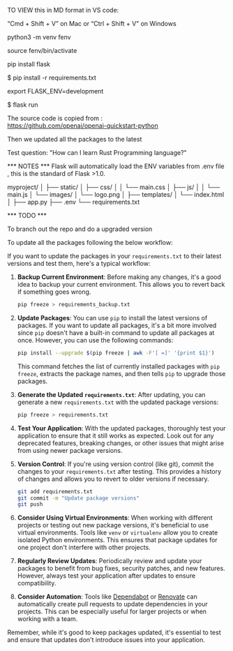 TO VIEW this in MD format in VS code:

“Cmd + Shift + V” on Mac or “Ctrl + Shift + V” on Windows  

python3 -m venv fenv

source fenv/bin/activate

pip install flask

$ pip install -r requirements.txt

export FLASK_ENV=development

$ flask run

The source code is copied from :  
https://github.com/openai/openai-quickstart-python 

Then we updated all the packages to the latest

Test question:
"How can I learn Rust Programming language?"

*** NOTES ***
Flask will automatically load the ENV variables from .env file , this is the standard of Flask >1.0.

myproject/
│
├── static/
│   ├── css/
│   │   └── main.css
│   ├── js/
│   │   └── main.js
│   └── images/
│       └── logo.png
│
├── templates/
│   └── index.html
│
├── app.py
├── .env
└── requirements.txt


*** TODO ***

To branch out the repo and do a upgraded version

To update all the packages following the below workflow:

If you want to update the packages in your `requirements.txt` to their latest versions and test them, here's a typical workflow:

1. **Backup Current Environment**:
   Before making any changes, it's a good idea to backup your current environment. This allows you to revert back if something goes wrong.

   ```bash
   pip freeze > requirements_backup.txt
   ```

2. **Update Packages**:
   You can use `pip` to install the latest versions of packages. If you want to update all packages, it's a bit more involved since `pip` doesn't have a built-in command to update all packages at once. However, you can use the following commands:

   ```bash
   pip install --upgrade $(pip freeze | awk -F'[ =]' '{print $1}')
   ```

   This command fetches the list of currently installed packages with `pip freeze`, extracts the package names, and then tells `pip` to upgrade those packages.

3. **Generate the Updated `requirements.txt`**:
   After updating, you can generate a new `requirements.txt` with the updated package versions:

   ```bash
   pip freeze > requirements.txt
   ```

4. **Test Your Application**:
   With the updated packages, thoroughly test your application to ensure that it still works as expected. Look out for any deprecated features, breaking changes, or other issues that might arise from using newer package versions.

5. **Version Control**:
   If you're using version control (like git), commit the changes to your `requirements.txt` after testing. This provides a history of changes and allows you to revert to older versions if necessary.

   ```bash
   git add requirements.txt
   git commit -m "Update package versions"
   git push
   ```

6. **Consider Using Virtual Environments**:
   When working with different projects or testing out new package versions, it's beneficial to use virtual environments. Tools like `venv` or `virtualenv` allow you to create isolated Python environments. This ensures that package updates for one project don't interfere with other projects.

7. **Regularly Review Updates**:
   Periodically review and update your packages to benefit from bug fixes, security patches, and new features. However, always test your application after updates to ensure compatibility.

8. **Consider Automation**:
   Tools like [Dependabot](https://dependabot.com/) or [Renovate](https://www.whitesourcesoftware.com/free-developer-tools/renovate) can automatically create pull requests to update dependencies in your projects. This can be especially useful for larger projects or when working with a team.

Remember, while it's good to keep packages updated, it's essential to test and ensure that updates don't introduce issues into your application.